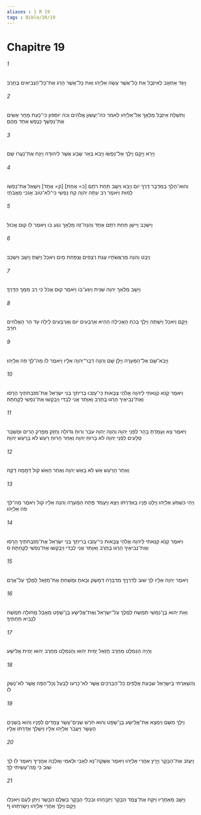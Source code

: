 ```yaml
---
aliases : 1 R 19
tags : Bible/1R/19
---
```


# Chapitre 19

###### 1
וַיַּגֵּד אַחְאָב לְאִיזֶבֶל אֵת כָּל־אֲשֶׁר עָשָׂה אֵלִיָּהוּ וְאֵת כָּל־אֲשֶׁר הָרַג אֶת־כָּל־הַנְּבִיאִים בֶּחָרֶב׃
###### 2
וַתִּשְׁלַח אִיזֶבֶל מַלְאָךְ אֶל־אֵלִיָּהוּ לֵאמֹר כֹּה־יַעֲשׂוּן אֱלֹהִים וְכֹה יֹוסִפוּן כִּי־כָעֵת מָחָר אָשִׂים אֶת־נַפְשְׁךָ כְּנֶפֶשׁ אַחַד מֵהֶם׃
###### 3
וַיַּרְא וַיָּקָם וַיֵּלֶךְ אֶל־נַפְשֹׁו וַיָּבֹא בְּאֵר שֶׁבַע אֲשֶׁר לִיהוּדָה וַיַּנַּח אֶת־נַעֲרֹו שָׁם׃
###### 4
וְהוּא־הָלַךְ בַּמִּדְבָּר דֶּרֶךְ יֹום וַיָּבֹא וַיֵּשֶׁב תַּחַת רֹתֶם [כ= אֶחָת] [ק= אֶחָד] וַיִּשְׁאַל אֶת־נַפְשֹׁו לָמוּת וַיֹּאמֶר רַב עַתָּה יְהוָה קַח נַפְשִׁי כִּי־לֹא־טֹוב אָנֹכִי מֵאֲבֹתָי׃
###### 5
וַיִּשְׁכַּב וַיִּישַׁן תַּחַת רֹתֶם אֶחָד וְהִנֵּה־זֶה מַלְאָךְ נֹגֵעַ בֹּו וַיֹּאמֶר לֹו קוּם אֱכֹול׃
###### 6
וַיַּבֵּט וְהִנֵּה מְרַאֲשֹׁתָיו עֻגַת רְצָפִים וְצַפַּחַת מָיִם וַיֹּאכַל וַיֵּשְׁתְּ וַיָּשָׁב וַיִּשְׁכָּב׃
###### 7
וַיָּשָׁב מַלְאַךְ יְהוָה שֵׁנִית וַיִּגַּע־בֹּו וַיֹּאמֶר קוּם אֱכֹל כִּי רַב מִמְּךָ הַדָּרֶךְ׃
###### 8
וַיָּקָם וַיֹּאכַל וַיִּשְׁתֶּה וַיֵּלֶךְ בְּכֹחַ הָאֲכִילָה הַהִיא אַרְבָּעִים יֹום וְאַרְבָּעִים לַיְלָה עַד הַר הָאֱלֹהִים חֹרֵב׃
###### 9
וַיָּבֹא־שָׁם אֶל־הַמְּעָרָה וַיָּלֶן שָׁם וְהִנֵּה דְבַר־יְהוָה אֵלָיו וַיֹּאמֶר לֹו מַה־לְּךָ פֹה אֵלִיָּהוּ׃
###### 10
וַיֹּאמֶר קַנֹּא קִנֵּאתִי לַיהוָה אֱלֹהֵי צְבָאֹות כִּי־עָזְבוּ בְרִיתְךָ בְּנֵי יִשְׂרָאֵל אֶת־מִזְבְּחֹתֶיךָ הָרָסוּ וְאֶת־נְבִיאֶיךָ הָרְגוּ בֶחָרֶב וָאִוָּתֵר אֲנִי לְבַדִּי וַיְבַקְשׁוּ אֶת־נַפְשִׁי לְקַחְתָּהּ׃
###### 11
וַיֹּאמֶר צֵא וְעָמַדְתָּ בָהָר לִפְנֵי יְהוָה וְהִנֵּה יְהוָה עֹבֵר וְרוּחַ גְּדֹולָה וְחָזָק מְפָרֵק הָרִים וּמְשַׁבֵּר סְלָעִים לִפְנֵי יְהוָה לֹא בָרוּחַ יְהוָה וְאַחַר הָרוּחַ רַעַשׁ לֹא בָרַעַשׁ יְהוָה׃
###### 12
וְאַחַר הָרַעַשׁ אֵשׁ לֹא בָאֵשׁ יְהוָה וְאַחַר הָאֵשׁ קֹול דְּמָמָה דַקָּה׃
###### 13
וַיְהִי כִּשְׁמֹעַ אֵלִיָּהוּ וַיָּלֶט פָּנָיו בְּאַדַּרְתֹּו וַיֵּצֵא וַיַּעֲמֹד פֶּתַח הַמְּעָרָה וְהִנֵּה אֵלָיו קֹול וַיֹּאמֶר מַה־לְּךָ פֹה אֵלִיָּהוּ׃
###### 14
וַיֹּאמֶר קַנֹּא קִנֵּאתִי לַיהוָה אֱלֹהֵי צְבָאֹות כִּי־עָזְבוּ בְרִיתְךָ בְּנֵי יִשְׂרָאֵל אֶת־מִזְבְּחֹתֶיךָ הָרָסוּ וְאֶת־נְבִיאֶיךָ הָרְגוּ בֶחָרֶב וָאִוָּתֵר אֲנִי לְבַדִּי וַיְבַקְשׁוּ אֶת־נַפְשִׁי לְקַחְתָּהּ׃ ס
###### 15
וַיֹּאמֶר יְהוָה אֵלָיו לֵךְ שׁוּב לְדַרְךְּךָ מִדְבַּרָה דַמָּשֶׂק וּבָאתָ וּמָשַׁחְתָּ אֶת־חֲזָאֵל לְמֶלֶךְ עַל־אֲרָם׃
###### 16
וְאֵת יֵהוּא בֶן־נִמְשִׁי תִּמְשַׁח לְמֶלֶךְ עַל־יִשְׂרָאֵל וְאֶת־אֱלִישָׁע בֶּן־שָׁפָט מֵאָבֵל מְחֹולָה תִּמְשַׁח לְנָבִיא תַּחְתֶּיךָ׃
###### 17
וְהָיָה הַנִּמְלָט מֵחֶרֶב חֲזָאֵל יָמִית יֵהוּא וְהַנִּמְלָט מֵחֶרֶב יֵהוּא יָמִית אֱלִישָׁע׃
###### 18
וְהִשְׁאַרְתִּי בְיִשְׂרָאֵל שִׁבְעַת אֲלָפִים כָּל־הַבִּרְכַּיִם אֲשֶׁר לֹא־כָרְעוּ לַבַּעַל וְכָל־הַפֶּה אֲשֶׁר לֹא־נָשַׁק לֹו׃
###### 19
וַיֵּלֶךְ מִשָּׁם וַיִּמְצָא אֶת־אֱלִישָׁע בֶּן־שָׁפָט וְהוּא חֹרֵשׁ שְׁנֵים־עָשָׂר צְמָדִים לְפָנָיו וְהוּא בִּשְׁנֵים הֶעָשָׂר וַיַּעֲבֹר אֵלִיָּהוּ אֵלָיו וַיַּשְׁלֵךְ אַדַּרְתֹּו אֵלָיו׃
###### 20
וַיַּעֲזֹב אֶת־הַבָּקָר וַיָּרָץ אַחֲרֵי אֵלִיָּהוּ וַיֹּאמֶר אֶשְּׁקָה־נָּא לְאָבִי וּלְאִמִּי וְאֵלְכָה אַחֲרֶיךָ וַיֹּאמֶר לֹו לֵךְ שׁוּב כִּי מֶה־עָשִׂיתִי לָךְ׃
###### 21
וַיָּשָׁב מֵאַחֲרָיו וַיִּקַּח אֶת־צֶמֶד הַבָּקָר וַיִּזְבָּחֵהוּ וּבִכְלִי הַבָּקָר בִּשְּׁלָם הַבָּשָׂר וַיִּתֵּן לָעָם וַיֹּאכֵלוּ וַיָּקָם וַיֵּלֶךְ אַחֲרֵי אֵלִיָּהוּ וַיְשָׁרְתֵהוּ׃ ף
